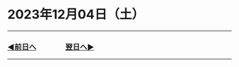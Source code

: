 # 2023年12月04日（土）

---

### [◀️前日へ](https://github.com/yuasys/chatty-journal/blob/main/2023/12/2023-12-03.md)&emsp;&emsp;&emsp;&emsp;[翌日へ▶️](https://github.com/yuasys/chatty-journal/blob/main/2023/12/2023-12-05.md)

---
